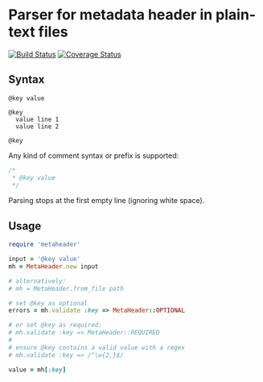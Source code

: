 # Parser for metadata header in plain-text files

[![Build Status](https://travis-ci.org/cfillion/metaheader.svg?branch=master)](https://travis-ci.org/cfillion/metaheader)
[![Coverage Status](https://coveralls.io/repos/cfillion/metaheader/badge.svg?branch=master&service=github)](https://coveralls.io/github/cfillion/metaheader?branch=master)

## Syntax

```
@key value

@key
  value line 1
  value line 2

@key
```

Any kind of comment syntax or prefix is supported:

```cpp
/*
 * @key value
 */
```

Parsing stops at the first empty line (ignoring white space).

## Usage

```ruby
require 'metaheader'

input = '@key value'
mh = MetaHeader.new input

# alternatively:
# mh = MetaHeader.from_file path

# set @key as optional
errors = mh.validate :key => MetaHeader::OPTIONAL

# or set @key as required:
# mh.validate :key => MetaHeader::REQUIRED
#
# ensure @key contains a valid value with a regex
# mh.validate :key => /^\w{2,}$/

value = mh[:key]
```
